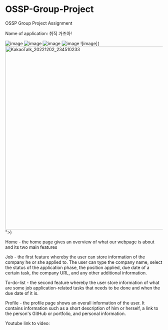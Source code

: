 # OSSP-Group-Project
OSSP Group Project Assignment

Name of application: 취직 가즈아!

![image](<img width="526" alt="KakaoTalk_20221202_234310504" src="https://user-images.githubusercontent.com/91307768/205318649-19d85d74-d606-4ceb-9772-0232ad2ec369.png">)
![image](<img width="503" alt="KakaoTalk_20221202_234316627" src="https://user-images.githubusercontent.com/91307768/205318699-75987dcf-dbb4-4a39-9c6a-0aef762af8ab.png">)
![image](<img width="559" alt="KakaoTalk_20221202_234323387" src="https://user-images.githubusercontent.com/91307768/205318734-4a481d3c-840c-4862-b399-9e018fa87dfb.png">)
![image](<img width="596" alt="KakaoTalk_20221202_234336371" src="https://user-images.githubusercontent.com/91307768/205318767-e850f103-57e0-4dc4-a9a8-cdf7d287dc78.png">)
![image](<img width="586" alt="KakaoTalk_20221202_234510233" src="https://user-images.githubusercontent.com/91307768/205318925-ceca8add-7f34-478d-aad9-620e6b813b4e.png">">)

Home - the home page gives an overview of what our webpage is about and its two main features

Job - the first feature whereby the user can store information of the company he or she applied to. The user can type the company name, select the status of the application phase, the position applied, due date of a certain task, the company URL, and any other additional information.

To-do-list - the second feature whereby the user store information of what are some job application-related tasks that needs to be done and when the due date of it is.

Profile - the profile page shows an overall information of the user. It contains information such as a short description of him or herself, a link to the person's GitHub or portfolio, and personal information.

Youtube link to video: 
